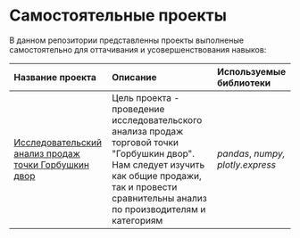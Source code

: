 # Самостоятельные проекты


В данном репозитории представленны проекты выполненые самостоятельно для оттачивания и усовершенствования навыков:



| Название проекта | Описание | Используемые библиотеки | 
| :---------------------- | :---------------------- | :---------------------- |
| [Исследовательский анализ продаж точки Горбушкин двор](gorbushka_research) | Цель проекта - проведение исследовательского анализа продаж торговой точки "Горбушкин двор". Нам следует изучить как общие продажи, так и провести сравнительны анализ по производителям и категориям | *pandas*, *numpy,* *plotly.express* |